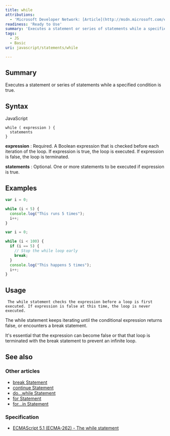 ```yaml
---
title: while
attributions:
  - 'Microsoft Developer Network: [Article](http://msdn.microsoft.com/en-us/library/ie/6wsy66x9(v=vs.94).aspx)'
readiness: 'Ready to Use'
summary: 'Executes a statement or series of statements while a specified condition is true.'
tags:
  - JS
  - Basic
uri: javascript/statements/while

---
```

## Summary

Executes a statement or series of statements while a specified condition is true.

## Syntax

<span class="language">JavaScript</span>

    while ( expression ) {
      statements
    }

**expression**
:   Required. A Boolean expression that is checked before each iteration of the loop. If expression is true, the loop is executed. If expression is false, the loop is terminated.

**statements**
:   Optional. One or more statements to be executed if expression is true.

## Examples

``` js
var i = 0;

while (i < 5) {
  console.log("This runs 5 times");
  i++;
}
```

``` js
var i = 0;

while (i < 100) {
  if (i == 5) {
    // Stop the while loop early
    break;
  }
  console.log("This happens 5 times");
  i++;
}
```

## Usage

     The while statement checks the expression before a loop is first executed. If expression is false at this time, the loop is never executed.

The while statement keeps iterating until the conditional expression returns false, or encounters a break statement.

It's essential that the expression can become false or that that loop is terminated with the break statement to prevent an infinite loop.

## See also

### Other articles

-   [break Statement](/javascript/statements/break)
-   [continue Statement](/javascript/statements/continue)
-   [do...while Statement](/javascript/statements/do_while)
-   [for Statement](/javascript/statements/for)
-   [for...in Statement](/javascript/statements/for_in)

### Specification

-   [ECMAScript 5.1 (ECMA-262) - The while statement](http://www.ecma-international.org/ecma-262/5.1/#sec-12.6.2)

